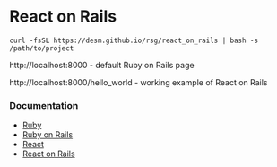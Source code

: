 # React on Rails

```shell
curl -fsSL https://desm.github.io/rsg/react_on_rails | bash -s /path/to/project
```

http://localhost:8000 - default Ruby on Rails page

http://localhost:8000/hello_world - working example of React on Rails

### Documentation

- [Ruby](https://www.ruby-lang.org/)
- [Ruby on Rails](https://rubyonrails.org/)
- [React](https://react.dev/)
- [React on Rails](https://www.shakacode.com/react-on-rails/docs/)
